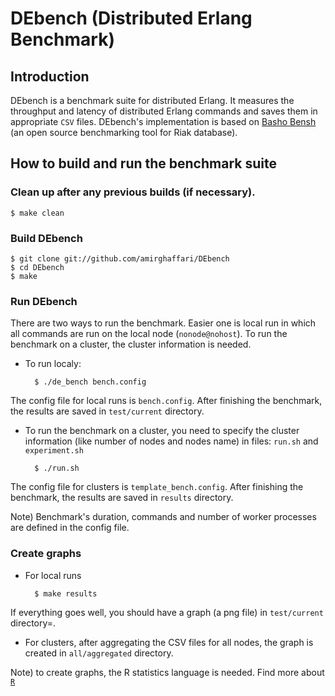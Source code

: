 DEbench (Distributed Erlang Benchmark)
======================================

Introduction
------------

DEbench is a benchmark suite for distributed Erlang. It measures the throughput and latency of distributed Erlang commands and saves them in appropriate `CSV` files. 
DEbench's implementation is based on [Basho Bensh](https://github.com/basho/basho_bench) (an open source benchmarking tool for Riak database).

How to build and run the benchmark suite 
----------------------------------------

### Clean up after any previous builds (if necessary).

	$ make clean


### Build DEbench

	$ git clone git://github.com/amirghaffari/DEbench
	$ cd DEbench
	$ make


### Run DEbench

There are two ways to run the benchmark. Easier one is local run in which all commands are run on the local node (`nonode@nohost`). To run the benchmark on a cluster, the cluster information is needed.

* To run localy:

		$ ./de_bench bench.config

The config file for local runs is `bench.config`. After finishing the benchmark, the results are saved in `test/current` directory.

* To run the benchmark on a cluster, you need to specify the cluster information (like number of nodes and nodes name) in files: `run.sh` and `experiment.sh`

		$ ./run.sh

The config file for clusters is `template_bench.config`. After finishing the benchmark, the results are saved in `results` directory.

Note) Benchmark's duration, commands and number of worker processes are defined in the config file.


### Create graphs

* For local runs

		$ make results

If everything goes well, you should have a graph (a png file) in `test/current` directory=. 

* For clusters, after aggregating the CSV files for all nodes, the graph is created in `all/aggregated` directory.

Note) to create graphs, the R statistics language is needed. Find more about [`R`](http://www.r-project.org/)
